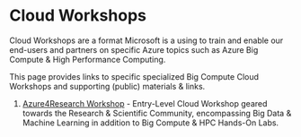 # Cloud Workshops

Cloud Workshops are a format Microsoft is a using to train and enable our end-users and partners on specific Azure topics such as Azure Big Compute & High Performance Computing. 

This page provides links to specific specialized Big Compute Cloud Workshops and supporting (public) materials & links. 

1. <a href="https://github.com/azurebigcompute/CloudWorkshops/A4RWorkshop">Azure4Research Workshop</a> - Entry-Level Cloud Workshop geared towards the Research & Scientific Community, encompassing Big Data & Machine Learning in addition to Big Compute & HPC Hands-On Labs. 
